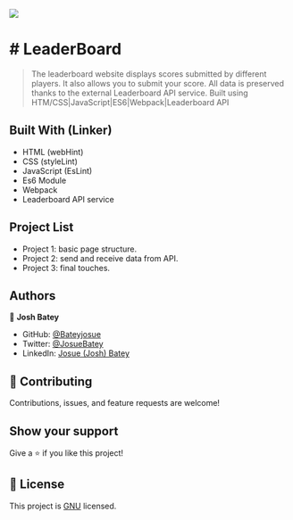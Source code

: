 ![](https://img.shields.io/badge/Microverse-blueviolet)

# # LeaderBoard

> The leaderboard website displays scores submitted by different players. It also allows you to submit your score. All data is preserved thanks to the external Leaderboard API service. Built using HTM/CSS|JavaScript|ES6|Webpack|Leaderboard API  

## Built With (Linker)

- HTML (webHint)
- CSS (styleLint)
- JavaScript (EsLint)
- Es6 Module
- Webpack
- Leaderboard API service

## Project List

- Project 1: basic page structure.
- Project 2: send and receive data from API.
- Project 3: final touches.


## Authors

👤 **Josh Batey**

- GitHub: [@Bateyjosue](https://github.com/Bateyjosue)
- Twitter: [@JosueBatey](https://twitter.com/josuebatey)
- LinkedIn: [Josue (Josh) Batey](https://www.linkedin.com/in/josue-ishara/)

## 🤝 Contributing

Contributions, issues, and feature requests are welcome!

## Show your support

Give a ⭐️ if you like this project!

## 📝 License

This project is [GNU](./LICENSE) licensed.
